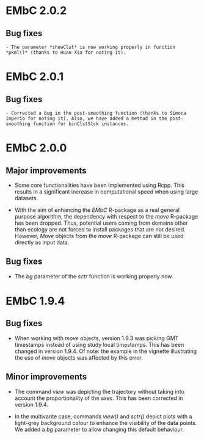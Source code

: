 # EMbC 2.0.2

## Bug fixes

	- The parameter *showClst* is now working properly in function *pkml()* (thanks to Huan Xia for noting it).

# EMbC 2.0.1

## Bug fixes

	- Corrected a bug in the post-smoothing function (thanks to Simona Imperio for noting it). Also, we have added a method in the post-smoothing function for binClstStck instances.

# EMbC 2.0.0

## Major improvements

  - Some core functionalities have been implemented using Rcpp. This results in a significant increase in computational speed when using large datasets.

  - With the aim of enhancing the *EMbC* R-package as a real general purpose algorithm, the dependency with respect to the *move* R-package has been dropped. Thus, potential users coming from domains other than ecology are not forced to install packages that are not desired. However, *Move* objects from the *move* R-package can still be used directly as input data.

## Bug fixes

  - The *bg* parameter of the *sctr* function is working properly now.


# EMbC 1.9.4

## Bug fixes

  - When working with *move* objects, version 1.9.3 was picking GMT timestamps instead of using study local timestamps. This has been changed in version 1.9.4. Of note: the example in the vignette illustrating the use of *move* objects was affected by this error.

## Minor improvements

  - The command *view* was depicting the trajectory without taking into account the proportionality of the axes. This has been corrected in version 1.9.4.

  - In the multivarite case, commands *view()* and *sctr()* depict plots with a light-grey background colour to enhance the visibility of the data points. We added a *bg* parameter to allow changing this default behaviour.
